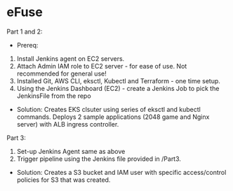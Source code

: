 # eFuse


Part 1 and 2:
- Prereq: 
1. Install Jenkins agent on EC2 servers.
2. Attach Admin IAM role to EC2 server - for ease of use. Not recommended for general use!
3. Installed Git, AWS CLI, eksctl, Kubectl and Terraform - one time setup.
4. Using the Jenkins Dashboard (EC2) - create a Jenkins Job to pick the JenkinsFile from the repo
    
- Solution: Creates EKS clsuter using series of eksctl and kubectl commands. 
Deploys 2 sample applications (2048 game and Nginx server) with ALB ingress controller.



Part 3:
1. Set-up Jenkins Agent same as above
2. Trigger pipeline using the Jenkins file provided in /Part3.

- Solution: Creates a S3 bucket and IAM user with specific access/control policies for S3 that was created.


   


